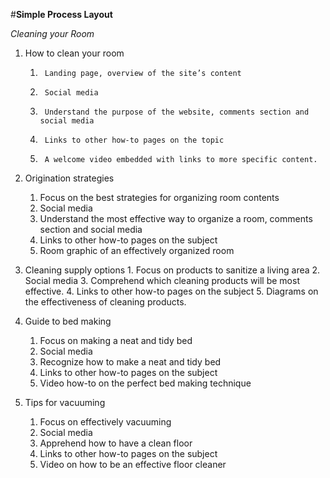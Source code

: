 #**Simple Process Layout** 


_Cleaning your Room_

1.	How to clean your room
	1.		Landing page, overview of the site’s content
	2.		Social media 
	3.		Understand the purpose of the website, comments section and social media
	4.		Links to other how-to pages on the topic
	5.		A welcome video embedded with links to more specific content.	
	

2.	Origination strategies
	1. 	Focus on the best strategies for organizing room contents 
	2. 	Social media 
	3. 	Understand the most effective way to organize a room, comments section and social media
	4. 	Links to other how-to pages on the subject
	5. 	Room graphic of an effectively organized room

3.	 Cleaning supply options
	1.	Focus on products to sanitize a living area
	2.	Social media
	3.	Comprehend which cleaning products will be most effective.
	4.	Links to other how-to pages on the subject
	5.	Diagrams on the effectiveness of cleaning products.

4.	Guide to bed making
	1.	Focus on making a neat and tidy bed
	2.	Social media 
	3.	Recognize how to make a neat and tidy bed 
	4.	Links to other how-to pages on the subject
	5.	Video how-to on the perfect bed making technique  

5.	Tips for vacuuming
	1.	Focus on effectively vacuuming
	2.	Social media
	3.	Apprehend how to have a clean floor
	4.	Links to other how-to pages on the subject
	5.	Video on how to be an effective floor cleaner 
	 
